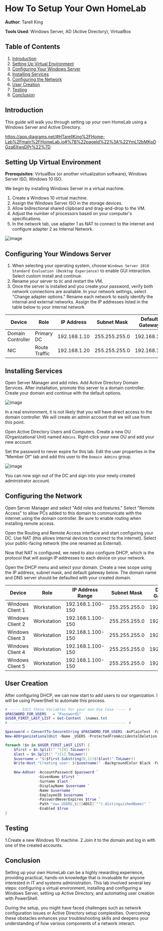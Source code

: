 # How To Setup Your Own HomeLab

**Author**: Tarell King

**Tools Used**: Windows Server, AD (Active Directory), VirtualBox

## Table of Contents
1. [Introduction](#introduction)
2. [Setting Up Virtual Environment](#setting-up-virtual-environment)
3. [Configuring Your Windows Server](#configuring-your-windows-server)
4. [Installing Services](#installing-services)
5. [Configuring the Network](#configuring-the-network)
6. [User Creation](#user-creation)
7. [Testing](#testing)
8. [Conclusion](#conclusion)


## Introduction
This guide will walk you through setting up your own HomeLab using a Windows Server and Active Directory.




https://app.diagrams.net/#HTarellKing%2FHome-Lab%2Fmain%2FHomeLab.io#%7B%22pageId%22%3A%22YmL12bMKpDGza6XwsDPr%22%7D

## Setting Up Virtual Environment
**Prerequisites**: VirtualBox (or another virtualization software), Windows Server ISO, Windows 10 ISO.

We begin by installing Windows Server in a virtual machine. 

1. Create a Windows 10 virtual machine.
2. Assign the Windows Server ISO in the storage devices.
3. Allow bidirectional shared clipboard and drag-and-drop to the VM.
4. Adjust the number of processors based on your computer's specifications.
5. In the network tab, use adapter 1 as NAT to connect to the internet and configure adapter 2 as Internal Network.

![image](https://github.com/TarellKing/Home-Lab/assets/121117376/4f3948b9-315c-4803-a6ef-cad8ed72a8cb)

## Configuring Your Windows Server
1.  When selecting your operating system, choose `Windows Server 2018 Standard Evaluation (Desktop Experience)` to enable GUI interaction. Select custom install and continue.
2. Rename your server to `DC` and restart the VM.
3. Once the server is installed and you create your password, verify both network connections are available. In your network settings, select "Change adapter options." Rename each network to easily identify the internal and external networks. Assign the IP addresses listed in the table below to your internal network 

| Device            | Role         | IP Address    | Subnet Mask    | Default Gateway | Preferred DNS |
|-------------------|--------------|---------------|----------------|-----------------|---------------|
| Domain Controller | Primary DC   | 192.168.1.10  | 255.255.255.0  | 192.168.1.1     | 192.168.1.10  |
| NIC               | Route Traffic| 192.168.1.20  | 255.255.255.0  | 192.168.1.1     | 192.168.1.10  |

## Installing Services
Open Server Manager and add roles. Add Active Directory Domain Services. After installation, promote this server to a domain controller. Create your domain and continue with the default options.

![image](https://github.com/user-attachments/assets/14ee349b-5ed0-4dc0-b1f8-006b1c575cdc)

In a real environment, it is not likely that you will have direct access to the domain controller. We will create an admin account that we will use from this point.

Open Active Directory Users and Computers. Create a new OU (Organizational Unit) named `Admins`. Right-click your new OU and add your new account.

Set the password to never expire for this lab. Edit the user properties in the "Member Of" tab and add this user to the `Domain Admins` group.

![image](https://github.com/user-attachments/assets/69555d3f-40ef-436b-8290-94a71441de89)

You can now sign out of the DC and sign into your newly created administrator account.

## Configuring the Network
Open Server Manager and select "Add roles and features." Select "Remote Access" to allow PCs added to this domain to communicate with the internet using the domain controller. Be sure to enable routing when installing remote access.

Open the Routing and Remote Access interface and start configuring your DC. Use NAT (this allows internal devices to connect to the internet). Select your public-facing network (the one renamed as External).

Now that NAT is configured, we need to also configure DHCP, which is the protocol that will assign IP addresses to each device on your network.

Open the DHCP menu and select your domain. Create a new scope using the IP address, subnet mask, and default gateway below. The domain name and DNS server should be defaulted with your created domain.

| Device          | Role        | IP Address Range  | Subnet Mask    | Default Gateway | Preferred DNS |
|-----------------|-------------|-------------------|----------------|-----------------|---------------|
| Windows Client 1| Workstation | 192.168.1.100-150 | 255.255.255.0  | 192.168.1.1     | 192.168.1.10  |
| Windows Client 2| Workstation | 192.168.1.100-150 | 255.255.255.0  | 192.168.1.1     | 192.168.1.10  |
| Windows Client 3| Workstation | 192.168.1.100-150 | 255.255.255.0  | 192.168.1.1     | 192.168.1.10  |
| Windows Client 4| Workstation | 192.168.1.100-150 | 255.255.255.0  | 192.168.1.1     | 192.168.1.10  |
| Windows Client 5| Workstation | 192.168.1.100-150 | 255.255.255.0  | 192.168.1.1     | 192.168.1.10  |

## User Creation
After configuring DHCP, we can now start to add users to our organization. I will be using PowerShell to automate this process.

```powershell
# ----- Edit these Variables for your own Use Case ----- #
$PASSWORD_FOR_USERS   = "Password1"
$USER_FIRST_LAST_LIST = Get-Content .\names.txt
# ------------------------------------------------------ #

$password = ConvertTo-SecureString $PASSWORD_FOR_USERS -AsPlainText -Force
New-ADOrganizationalUnit -Name _USERS -ProtectedFromAccidentalDeletion $false

foreach ($n in $USER_FIRST_LAST_LIST) {
    $first = $n.Split(" ")[0].ToLower()
    $last = $n.Split(" ")[1].ToLower()
    $username = "$($first.Substring(0,1))$($last)".ToLower()
    Write-Host "Creating user: $($username)" -BackgroundColor Black -ForegroundColor Cyan
    
    New-AdUser -AccountPassword $password `
               -GivenName $first `
               -Surname $last `
               -DisplayName $username `
               -Name $username `
               -EmployeeID $username `
               -PasswordNeverExpires $true `
               -Path "ou=_USERS,$(([ADSI]`"").distinguishedName)" `
               -Enabled $true
}
```
## Testing

1.Create a new Windows 10 machine.
2.Join it to the domain and log in with one of the created accounts.

## Conclusion 

Setting up your own HomeLab can be a highly rewarding experience, providing practical, hands-on knowledge that is invaluable for anyone interested in IT and systems administration. This lab involved several key steps: configuring a virtual environment, installing and configuring a Windows Server, setting up Active Directory, and automating user creation with PowerShell.

During the setup, you might have faced challenges such as network configuration issues or Active Directory setup complexities. Overcoming these obstacles enhances your troubleshooting skills and deepens your understanding of how various components of a network interact.
